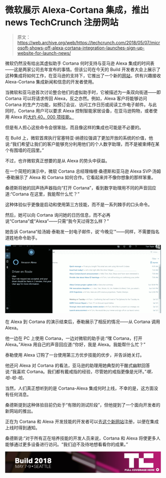 # 微软展示 Alexa-Cortana 集成，推出 news TechCrunch 注册网站

> 原文：<https://web.archive.org/web/https://techcrunch.com/2018/05/07/microsoft-shows-off-alexa-cortana-integration-launches-sign-up-website-for-launch-news/>

微软仍然没有给出其虚拟助手 Cortana 何时支持与亚马逊 Alexa 集成的时间表——这是两家公司去年宣布的事情。但该公司在今天的 Build 开发者大会上展示了这种集成将如何工作，在亚马逊的支持下，它推出了一个新的[网站](https://web.archive.org/web/20221206115827/https://info.microsoft.com/Subscribe-to-receive-news-about-Cortana-Alexa)，供有兴趣接收 Alexa-Cortana 集成新闻和信息的开发者使用。

当微软和亚马逊首次讨论整合他们的虚拟助手时，它被描述为一条双向街道——即 Cortana 可以将请求传回 Alexa，反之亦然。例如，Alexa 客户将能够访问 Cortana 的生产力功能，如预订会议、访问工作日历或阅读工作电子邮件。与此同时，Cortana 用户可以要求 Alexa 控制智能家居设备，在亚马逊购物，或者使用 Alexa 的[大约 40，000 项技能。](https://web.archive.org/web/20221206115827/https://www.techmeme.com/180503/p13)

但是有人担心这些命令会很笨拙，而且像这样的集成也可能是不必要的。

在 Build 上，微软首席执行官塞特亚·纳德拉强调了更加开放的系统的价值，他说:“我们希望让我们的客户能够充分利用他们的个人数字助理，而不是被束缚在某个有围墙的花园里。”

不过，也许微软真正想要的是从 Alexa 的势头中获益。

在一个简短的演示中，微软 Cortana 总经理梅根·桑德斯和亚马逊 Alexa SVP·汤姆·泰勒展示了 Alexa 和 Cortana 如何合作。它看起来并不像你想象的那样笨重。

桑德斯将她的回声扬声器指向“打开 Cortana”，看到数字助理用不同的声音回应道:“Cortana 在这里，我能帮什么忙？”

这种体验似乎更像是启动和使用第三方技能，而不是一系列棘手的口头命令。

然后，她可以向 Cortana 询问她的日历信息，而不必再说“Cortana”或“Alexa”——只需“我今天过得怎么样？”

她告诉 Cortana“给汤姆·泰勒发一封电子邮件，说‘今晚见’”——同样，不需要指名道姓地命令助手。

![](img/56c0ceec55f9ec3b5356e77f65e5b856.png)

在 Alexa 到 Cortana 的演示结束后，泰勒展示了相反的情况——从 Cortana 调用 Alexa。

他一边在 PC 上使用 Cortana，一边对微软的助手说:“嘿 Cortana，打开 Alexa。”Alexa 用自己的声音回应道:“你好，我是 Alexa。我能帮什么忙？”

泰勒使用 Alexa 订购了一台使用第三方优步技能的优步，并告诉她关灯。

他还问 Alexa 对 Cortana 的看法，亚马逊的助理用她典型的干酪式幽默回答说:“我喜欢 Cortana。我们都有戴戒指的经验，尽管她的戒指更像是光环。”*哦，哈-哈-哈。*

当然，人们真正想听到的是 Cortana-Alexa 集成何时上线，不幸的是，这方面没有任何消息。

桑德斯提到这种体验目前仍处于“有限的测试阶段”，但他提到了一个面向开发者的新网站的推出。

正在为 Cortana 和 Alexa 开发技能的开发者可以去[这个新网站](https://web.archive.org/web/20221206115827/https://info.microsoft.com/Subscribe-to-receive-news-about-Cortana-Alexa)注册，以便在集成上线时得到通知。

桑德斯说:“对于所有正在培养技能的开发人员来说，Cortana 和 Alexa 将使更多人能够通过更多设备进行访问。“我们迫不及待地想看看你的成果。”

[![](img/e8814e93c8f9cfadb2ec258a197fef0d.png)](https://web.archive.org/web/20221206115827/https://techcrunch.com/tag/ms-build-2018/)